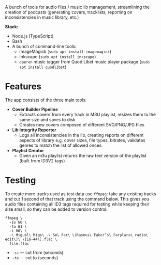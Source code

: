 A bunch of tools for audio files / music lib management, streamlining the creation of podcasts (generating covers, tracklists, reporting on inconsistencies in music library, etc.)

**Stack:**

- Node.js (TypeScript)
- Bash
- A bunch of command-line tools:
  - ImageMagick (`sudo apt install imagemagick`)
  - Inkscape (`sudo apt install inkscape`)
  - `operon` music tagger from Quod Libet music player package (`sudo apt install quodlibet`)

# Features

The app consists of the three main tools:

- **Cover Builder Pipeline**
  - Extracts covers from every track in M3U playlist, resizes them to the same size and saves to disk
  - Creates new covers composed of different SVG/PNG/JPG files.
- **Lib Integrity Reporter**
  - Logs all inconsistencies in the lib, creating reports on different aspects of library e.g. cover sizes, file types, bitrates, validates genres to match the list of allowed onces.
- **Playlist Creator**
  - Given an m3u playlist returns the raw text version of the playlist (built from ID3V2 tags)

# Testing

To create more tracks used as test data use `ffmpeg`: take any existing tracks and cut 1 second of that track using the command below. This gives you audio files containing all ID3 tags required for testing while keeping their size small, so they can be added to version control.

```
ffmpeg \
  -ss 60 \
  -to 61 \
  -i 06\ \
  -\ Miguel\ Migs\ -\ So\ Far\ \(Rasmus\ Faber’s\ Farplane\ radio\ edit\)\ \[16-44\].flac \
  file.flac`
```

- `-ss` — cut from (seconds)
- `-to` — cut to (seconds)

